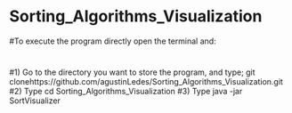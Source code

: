 # Sorting_Algorithms_Visualization

#To execute the program directly open the terminal and:
#
#1) Go to the directory you want to store the program, and type; git clonehttps://github.com/agustinLedes/Sorting_Algorithms_Visualization.git
#2) Type cd Sorting_Algorithms_Visualization
#3) Type java -jar SortVisualizer
